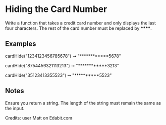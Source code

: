 # Hiding the Card Number

Write a function that takes a credit card number and only displays the last four characters. The rest of the card number must be replaced by ****\*\*\*\*****.

## Examples

cardHide("1234123456785678") ➞ "****\*\*\*\*****5678"

cardHide("8754456321113213") ➞ "****\*\*\*\*****3213"

cardHide("35123413355523") ➞ "****\*\*****5523"

## Notes

Ensure you return a string.
The length of the string must remain the same as the input.

Credits: user Matt on Edabit.com
